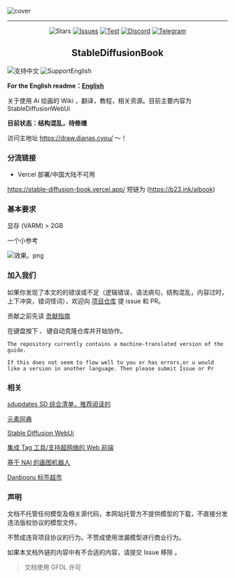 ![cover](https://raw.githubusercontent.com/sudoskys/StableDiffusionBook/main/cover_main.png)

------------------------------------

<p align="center">
  <img src="https://img.shields.io/github/stars/sudoskys/StableDiffusionBook.svg" alt="Stars">
  <a href="https://github.com/sudoskys/StableDiffusionBook/issues"><img src="https://img.shields.io/github/issues/sudoskys/StableDiffusionBook" alt="Issues"></a>
  <a href="https://github.com/sudoskys/StableDiffusionBook/actions/workflows/ci.yml"><img src="https://github.com/sudoskys/StableDiffusionBook/actions/workflows/ci.yml/badge.svg" alt="Test"></a>
  <a href="https://discord.gg/vhsArSSA6K"><img src="https://img.shields.io/discord/1033769426216046622?color=blue&label=Discord-Ai%E7%BB%98%E7%94%BB%E4%B8%AD%E6%96%87%E7%BB%84" alt="Discord"></a>
  <a href="https://t.me/StableDiffusion_CN"><img src="https://img.shields.io/badge/Telegram-Group-blue" alt="Telegram"></a>
</p>
<p align="center">
</p>

<h2 align="center">StableDiffusionBook</h2>

<img src="https://img.shields.io/badge/Lang-ZH-red" alt="支持中文"> <img src="https://img.shields.io/badge/Lang-EN-blue" alt="SupportEnglish">

**For the English readme：[English](https://github.com/sudoskys/StableDiffusionBook/blob/main/README_EN.md)**

关于使用 Ai 绘画的 Wiki ，翻译，教程，相关资源。目前主要内容为 StableDiffusionWebUi

**目前状态：结构混乱，待修缮**  

访问主地址 https://draw.dianas.cyou/ ～！

### 分流链接

* Vercel 部署/中国大陆不可用

https://stable-diffusion-book.vercel.app/  短链为 (https://b23.ink/aibook)

### 基本要求

显存 (VARM) > 2GB

一个小参考

![效果。png](https://s1.ax1x.com/2022/10/10/xtdNNR.png)

### 加入我们

如果你发现了本文的的错误或不足（逻辑错误，语法病句，结构混乱，内容过时，上下冲突，错词怪词），欢迎向 [项目仓库](https://github.com/sudoskys/StableDiffusionBook/) 提 issue 和 PR。

贡献之前先读 [贡献指南](https://github.com/sudoskys/StableDiffusionBook/blob/main/docs/contributing.md)

在键盘按下 `。` 键自动克隆仓库并开始协作。

```
The repository currently contains a machine-translated version of the guide.

If this does not seem to flow well to you or has errors,or u would like a version in another language. Then please submit Issue or Pr
```

### 相关

[sdupdates SD 综合清单，推荐阅读的](https://github.com/questianon/sdupdates)

[元素同典](https://docs.qq.com/doc/DWFdSTHJtQWRzYk9k)

[Stable Diffusion WebUi](https://github.com/AUTOMATIC1111/stable-diffusion-webui)

[集成 Tag 工具/支持超网络的 Web 前端](https://git.hudaye.work/MiuliKain/Kamiya-OpenUI)

[基于 NAI 的画图机器人](https://github.com/koishijs/novelai-bot#token)

[Danbooru 标签超市](https://github.com/wfjsw/danbooru-diffusion-prompt-builder)

### 声明

文档不托管任何模型及相关源代码，本网站托管方不提供模型的下载，不直接分发违法版权协议的模型文件。

不赞成违背项目协议的行为。不赞成使用泄漏模型进行商业行为。

如果本文档外链的内容中有不合适的内容，请提交 Issue 移除 。

> 文档使用 GFDL 许可
